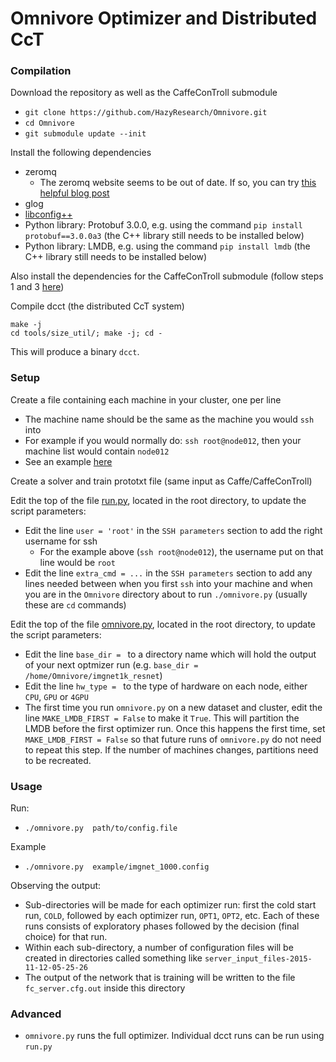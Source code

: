 # Omnivore Optimizer and Distributed CcT

### Compilation

Download the repository as well as the CaffeConTroll submodule

  - `git clone https://github.com/HazyResearch/Omnivore.git`
  - `cd Omnivore`
  - `git submodule update --init`

Install the following dependencies

  - zeromq
     - The zeromq website seems to be out of date. If so, you can try [this helpful blog post](https://tuananh.org/2015/06/16/how-to-install-zeromq-on-ubuntu/)
  - glog
  - [libconfig++](http://www.hyperrealm.com/libconfig/)
  - Python library: Protobuf 3.0.0, e.g. using the command `pip install protobuf==3.0.0a3` (the C++ library still needs to be installed below)
  - Python library: LMDB, e.g. using the command `pip install lmdb` (the C++ library still needs to be installed below)

Also install the dependencies for the CaffeConTroll submodule (follow steps 1 and 3 [here](https://github.com/HazyResearch/CaffeConTroll/tree/experiments#installation-from-source))

Compile dcct (the distributed CcT system)

    make -j
    cd tools/size_util/; make -j; cd -
    
This will produce a binary `dcct`.

### Setup

Create a file containing each machine in your cluster, one per line

  - The machine name should be the same as the machine you would `ssh` into
  - For example if you would normally do: `ssh root@node012`, then your machine list would contain `node012`
  - See an example [here](example/machine_list.txt)

Create a solver and train prototxt file (same input as Caffe/CaffeConTroll)

Edit the top of the file [run.py](run.py), located in the root directory, to update the script parameters:

  - Edit the line `user = 'root'` in the `SSH parameters` section to add the right username for ssh
     - For the example above (`ssh root@node012`), the username put on that line would be `root`
  - Edit the line `extra_cmd = ...` in the `SSH parameters` section to add any lines needed between when you first `ssh` into your machine and when you are in the `Omnivore` directory about to run `./omnivore.py` (usually these are `cd` commands)

Edit the top of the file [omnivore.py](omnivore.py), located in the root directory, to update the script parameters:

  - Edit the line `base_dir = ` to a directory name which will hold the output of your next optmizer run (e.g. `base_dir = /home/Omnivore/imgnet1k_resnet`)
  - Edit the line `hw_type = ` to the type of hardware on each node, either `CPU`, `GPU` or `4GPU`
  - The first time you run `omnivore.py` on a new dataset and cluster, edit the line `MAKE_LMDB_FIRST = False` to make it `True`. This will partition the LMDB before the first optimizer run. Once this happens the first time, set `MAKE_LMDB_FIRST = False` so that future runs of `omnivore.py` do not need to repeat this step. If the number of machines changes, partitions need to be recreated.

### Usage

Run:

  - `./omnivore.py  path/to/config.file`

Example

  - `./omnivore.py  example/imgnet_1000.config`

Observing the output:

  - Sub-directories will be made for each optimizer run: first the cold start run, `COLD`, followed by each optimizer run, `OPT1`, `OPT2`, etc. Each of these runs consists of exploratory phases followed by the decision (final choice) for that run. 
  - Within each sub-directory, a number of configuration files will be created in directories called something like `server_input_files-2015-11-12-05-25-26`
  - The output of the network that is training will be written to the file `fc_server.cfg.out` inside this directory

### Advanced

  - `omnivore.py` runs the full optimizer. Individual dcct runs can be run using `run.py`
